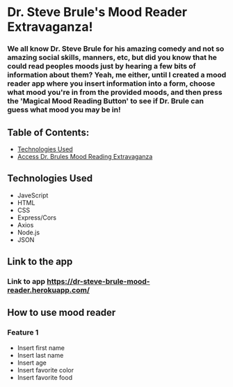 # Dr. Steve Brule's Mood Reader Extravaganza!
### We all know Dr. Steve Brule for his amazing comedy and not so amazing social skills, manners, etc, but did you know that he could read peoples moods just by hearing a few bits of information about them? Yeah, me either, until I created a mood reader app where you insert information into a form, choose what mood you're in from the provided moods, and then press the 'Magical Mood Reading Button' to see if Dr. Brule can guess what mood you may be in!

## Table of Contents:
* [Technologies Used](#technologiesused)
* [Access Dr. Brules Mood Reading Extravaganza](#runApp)

## <a name="technologiesused"></a>Technologies Used

* JaveScript
* HTML
* CSS
* Express/Cors
* Axios
* Node.js
* JSON

## <a name="runApp"></a>Link to the app
### Link to app https://dr-steve-brule-mood-reader.herokuapp.com/

## <a name="howtouse"></a>How to use mood reader
### Feature 1
* Insert first name
* Insert last name
* Insert age
* Insert favorite color
* Insert favorite food

